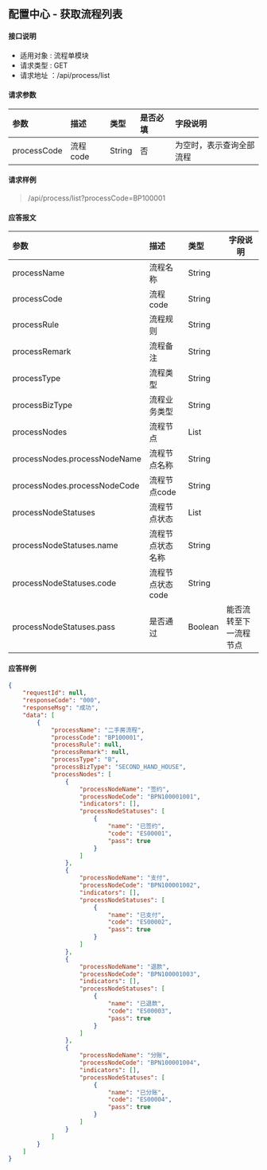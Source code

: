 ## 配置中心 - 获取流程列表

#### 接口说明
* 适用对象 : 流程单模块
* 请求类型 : GET
* 请求地址 ：/api/process/list

#### 请求参数
| 参数 | 描述 | 类型 | 是否必填 | 字段说明 |
|:----|:-----|:----|:-----|:----|
| processCode | 流程code | String | 否 | 为空时，表示查询全部流程 |

#### 请求样例
> /api/process/list?processCode=BP100001

#### 应答报文
| 参数 | 描述 | 类型 | 字段说明 |
| :---- | :---- | :----- | ----- |
| processName | 流程名称 | String |  |
| processCode | 流程code | String |  |
| processRule | 流程规则 | String |  |
| processRemark | 流程备注 | String |  |
| processType | 流程类型 | String |  |
| processBizType | 流程业务类型 | String |  |
| processNodes | 流程节点 | List |  |
| processNodes.processNodeName| 流程节点名称 | String |  |
| processNodes.processNodeCode | 流程节点code | String |  |
| processNodeStatuses | 流程节点状态 | List |  |
| processNodeStatuses.name | 流程节点状态名称 | String |  |
| processNodeStatuses.code | 流程节点状态code | String |  |
| processNodeStatuses.pass | 是否通过 | Boolean | 能否流转至下一流程节点 |

#### 应答样例
```json
{
    "requestId": null,
    "responseCode": "000",
    "responseMsg": "成功",
    "data": [
        {
            "processName": "二手房流程",
            "processCode": "BP100001",
            "processRule": null,
            "processRemark": null,
            "processType": "B",
            "processBizType": "SECOND_HAND_HOUSE",
            "processNodes": [
                {
                    "processNodeName": "签约",
                    "processNodeCode": "BPN100001001",
                    "indicators": [],
                    "processNodeStatuses": [
                        {
                            "name": "已签约",
                            "code": "ES00001",
                            "pass": true
                        }
                    ]
                },
                {
                    "processNodeName": "支付",
                    "processNodeCode": "BPN100001002",
                    "indicators": [],
                    "processNodeStatuses": [
                        {
                            "name": "已支付",
                            "code": "ES00002",
                            "pass": true
                        }
                    ]
                },
                {
                    "processNodeName": "退款",
                    "processNodeCode": "BPN100001003",
                    "indicators": [],
                    "processNodeStatuses": [
                        {
                            "name": "已退款",
                            "code": "ES00003",
                            "pass": true
                        }
                    ]
                },
                {
                    "processNodeName": "分账",
                    "processNodeCode": "BPN100001004",
                    "indicators": [],
                    "processNodeStatuses": [
                        {
                            "name": "已分账",
                            "code": "ES00004",
                            "pass": true
                        }
                    ]
                }
            ]
        }
    ]
}
```